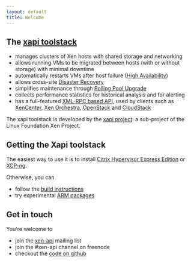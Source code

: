 ```yaml
---
layout: default
title: Welcome
---
```


## The [xapi toolstack](http://www.xenproject.org/developers/teams/xapi.html)

- manages clusters of Xen hosts with shared storage and networking
- allows running VMs to be migrated between hosts (with or without storage)
  with minimal downtime
- automatically restarts VMs after host failure
  ([High Availability](features/HA/HA.html))
- allows cross-site [Disaster Recovery](features/DR/DR.html)
- simplifies maintenance through [Rolling Pool Upgrade](features/RPU/RPU.html)
- collects performance statistics for historical analysis and for alerting
- has a full-featured
  [XML-RPC based API](xen-api/index.html),
  used by clients such as
  [XenCenter](https://github.com/xenserver/xenadmin),
  [Xen Orchestra](https://xen-orchestra.com),
  [OpenStack](http://www.openstack.org)
  and [CloudStack](http://cloudstack.apache.org)

The xapi toolstack is developed by the
[xapi project](http://www.xenproject.org/developers/teams/xapi.html):
a sub-project of the Linux Foundation Xen Project.

## Getting the Xapi toolstack

The easiest way to use it is to install
[Citrix Hypervisor Express Edition](https://www.citrix.com/en-gb/downloads/citrix-hypervisor/)
or [XCP-ng](https://xcp-ng.org/#easy-to-install).

Otherwise, you can

- follow the [build instructions](https://github.com/xenserver/buildroot)
- try experimental [ARM packages](http://wiki.xenproject.org/wiki/Running_XCP/xapi_on_ARM)

## Get in touch

You're welcome to

- join the [xen-api](http://lists.xenproject.org/mailman/listinfo/xen-api)
  mailing list
- join the #xen-api channel on freenode
- checkout the [code on github](https://github.com/xapi-project/)
